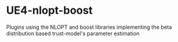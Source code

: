 # UE4-nlopt-boost
Plugins using the NLOPT and boost libraries implementing the beta distribution based trust-model's parameter estimation
